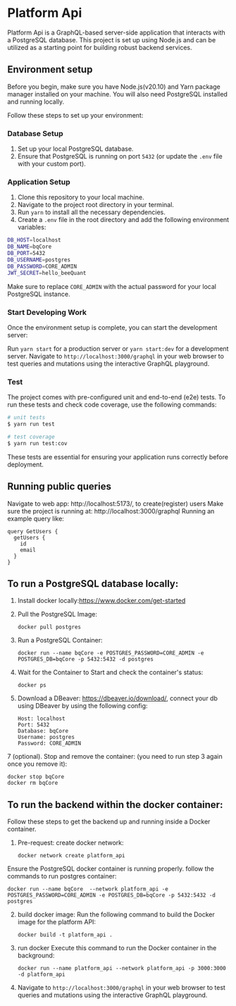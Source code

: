 # Platform Api
Platform Api is a GraphQL-based server-side application that interacts with a PostgreSQL database. This project is set up using Node.js and can be utilized as a starting point for building robust backend services.

## Environment setup

Before you begin, make sure you have Node.js(v20.10) and Yarn package manager installed on your machine. You will also need PostgreSQL installed and running locally.

Follow these steps to set up your environment:

### Database Setup

1. Set up your local PostgreSQL database.
2. Ensure that PostgreSQL is running on port `5432` (or update the `.env` file with your custom port).

### Application Setup

1. Clone this repository to your local machine.
2. Navigate to the project root directory in your terminal.
3. Run `yarn` to install all the necessary dependencies.
4. Create a `.env` file in the root directory and add the following environment variables:

```sh
DB_HOST=localhost
DB_NAME=bqCore
DB_PORT=5432
DB_USERNAME=postgres
DB_PASSWORD=CORE_ADMIN
JWT_SECRET=hello_beeQuant
```

Make sure to replace `CORE_ADMIN` with the actual password for your local PostgreSQL instance.

### Start Developing Work

Once the environment setup is complete, you can start the development server:

Run `yarn start` for a production server or `yarn start:dev` for a development server.
Navigate to `http://localhost:3000/graphql` in your web browser to test queries and mutations using the interactive GraphQL playground.

### Test

The project comes with pre-configured unit and end-to-end (e2e) tests. To run these tests and check code coverage, use the following commands:

```bash
# unit tests
$ yarn run test

# test coverage
$ yarn run test:cov
```

These tests are essential for ensuring your application runs correctly before deployment.


## Running public queries 
Navigate to web app: http://localhost:5173/, to create(register) users
Make sure the project is running at: http://localhost:3000/graphql
Running an example query like:

```
query GetUsers {
  getUsers {
    id
    email
  }
}
```

## To run a PostgreSQL database locally:

1. Install docker locally:https://www.docker.com/get-started
2. Pull the PostgreSQL Image:
   ```
   docker pull postgres
   ```
4. Run a PostgreSQL Container:
   ```
   docker run --name bqCore -e POSTGRES_PASSWORD=CORE_ADMIN -e POSTGRES_DB=bqCore -p 5432:5432 -d postgres
   ```

5. Wait for the Container to Start and check the container's status:

   ```
   docker ps
   ```

6. Download a DBeaver: https://dbeaver.io/download/, connect your db using DBeaver by using the following config:
   ```
   Host: localhost
   Port: 5432
   Database: bqCore
   Username: postgres
   Password: CORE_ADMIN
   ```

7 (optional). Stop and remove the container: (you need to run step 3 again once you remove it):
   ```
   docker stop bqCore
   docker rm bqCore
   ```

## To run the backend within the docker container:
Follow these steps to get the backend up and running inside a Docker container.

1. Pre-request: 
create docker network: 
   ```
   docker network create platform_api
   ```

Ensure the PostgreSQL docker container is running properly.
follow the commands to run postgres container:
   ```
   docker run --name bqCore  --network platform_api -e POSTGRES_PASSWORD=CORE_ADMIN -e POSTGRES_DB=bqCore -p 5432:5432 -d postgres
   ```

2. build docker image: 
Run the following command to build the Docker image for the platform API:
   ```
   docker build -t platform_api .
   ```

3. run docker
Execute this command to run the Docker container in the background:
   ```
   docker run --name platform_api --network platform_api -p 3000:3000 -d platform_api
   ```

4. Navigate to `http://localhost:3000/graphql` in your web browser to test queries and mutations using the interactive GraphQL playground. 